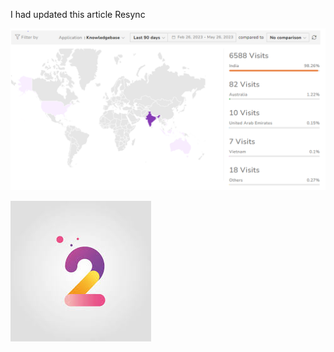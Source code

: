 I had updated this article
Resync

![Test](/docs/.document360/assets/geography-screenshot.png)

![Test](/docs/.document360/assets/2.jpg)


